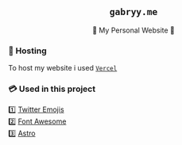 <div align="center">

## `gabryy.me`

🍿 My Personal Website 🍪

</div>

### 🎯 Hosting

To host my website i used [`Vercel`](https://vercel.com)

### 💳 Used in this project

1️⃣ [Twitter Emojis](https://twemoji.twitter.com/)  
2️⃣ [Font Awesome](https://fontawesome.com)  
3️⃣ [Astro](https://astro.build)
